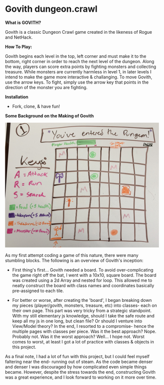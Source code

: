 # Govith dungeon.crawl

**What is GOVITH?**

Govith is a classic Dungeon Crawl game created in the likeness of Rogue and NetHack.

**How To Play:** 

Govith begins each level in the top, left corner and must make it to the bottom, right corner in order to reach the next level of the dungeon.
Along the way, players can score extra points by fighting monsters and collecting treasure. While monsters are currently harmless in level 1, in later levels I intend to make the game more interactive & challanging.
To move Govith, use the arrow keys. To fight, simply use the arrow key that points in the direction of the monster you are fighting.

**Installation**
- Fork, clone, & have fun!


**Some Background on the Making of Govith**

![Sketched wire frame for Govith](/img/govith-wireframe.jpg "Govith Wire Frame")

As my first attempt coding a game of this nature, there were many stumbling blocks. The following is an overview of Govith's inception:

- First thing's first... Govith needed a board. To avoid over-complicating the game right off the bat, I went with a 10x10, square board. 
The board was created using a 2d Array and nested for loop. This allowed me to neatly construct the board with class names and coordinates basically pre-assigned to each tile. 

- For better or worse, after creating the 'board', I began breaking down my pieces (player/govith, monsters, treasure, etc) into classes- each on their own page. 
This part was very tricky from a strategic standpoint. With my still elementary js knowledge, should I take the safe route and keep all my js in one long, but clean file? Or should I venture into View/Model theory? In the end, I resorted to a compromise- hence the multiple pages with classes per piece.
Was it the best approach? Nope. Probably not. Was it the worst approach? Well... I hope not. Worst comes to worst, at least I got a lot of practice with classes & objects in this project.

As a final note, I had a lot of fun with this project, but I could feel myself faltering near the end- running out of steam. As the code became denser and denser I was discouraged by how complicated even simple things became.
However, despite the stress towards the end, constructing Govith was a great experience, and I look forward to working on it more over time.
